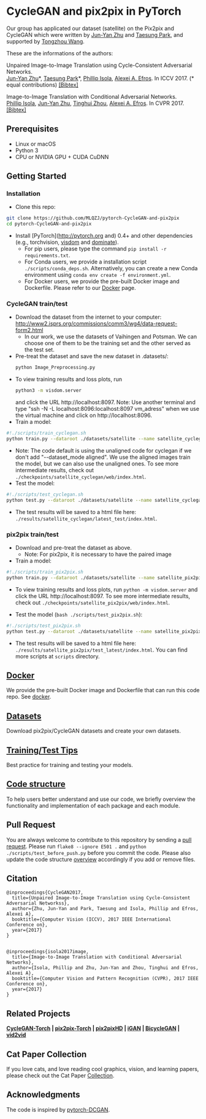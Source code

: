 # CycleGAN and pix2pix in PyTorch

Our group has applicated our dataset (satellite) on the Pix2pix and CycleGAN which were written by [Jun-Yan Zhu](https://github.com/junyanz) and [Taesung Park](https://github.com/taesung), and supported by [Tongzhou Wang](https://ssnl.github.io/). 

These are the informations of the authors:

Unpaired Image-to-Image Translation using Cycle-Consistent Adversarial Networks.<br>
[Jun-Yan Zhu](https://people.eecs.berkeley.edu/~junyanz/)\*,  [Taesung Park](https://taesung.me/)\*, [Phillip Isola](https://people.eecs.berkeley.edu/~isola/), [Alexei A. Efros](https://people.eecs.berkeley.edu/~efros). In ICCV 2017. (* equal contributions) [[Bibtex]](https://junyanz.github.io/CycleGAN/CycleGAN.txt)

Image-to-Image Translation with Conditional Adversarial Networks.<br>
[Phillip Isola](https://people.eecs.berkeley.edu/~isola), [Jun-Yan Zhu](https://people.eecs.berkeley.edu/~junyanz), [Tinghui Zhou](https://people.eecs.berkeley.edu/~tinghuiz), [Alexei A. Efros](https://people.eecs.berkeley.edu/~efros). In CVPR 2017. [[Bibtex]](http://people.csail.mit.edu/junyanz/projects/pix2pix/pix2pix.bib)

## Prerequisites
- Linux or macOS
- Python 3
- CPU or NVIDIA GPU + CUDA CuDNN

## Getting Started
### Installation

- Clone this repo:
```bash
git clone https://github.com/MLQZJ/pytorch-CycleGAN-and-pix2pix
cd pytorch-CycleGAN-and-pix2pix
```

- Install [PyTorch](http://pytorch.org and) 0.4+ and other dependencies (e.g., torchvision, [visdom](https://github.com/facebookresearch/visdom) and [dominate](https://github.com/Knio/dominate)).
  - For pip users, please type the command `pip install -r requirements.txt`.
  - For Conda users, we provide a installation script `./scripts/conda_deps.sh`. Alternatively, you can create a new Conda environment using `conda env create -f environment.yml`.
  - For Docker users, we provide the pre-built Docker image and Dockerfile. Please refer to our [Docker](docs/docker.md) page.

### CycleGAN train/test
- Download the dataset from the internet to your computer:
http://www2.isprs.org/commissions/comm3/wg4/data-request-form2.html
  - In our work, we use the datasets of Vaihingen and Potsman. We can choose one of them to be the training set and the other served as    the test set.
- Pre-treat the dataset and save the new dataset in .datasets/:
  ```bash
  python Image_Preprocessing.py
  ```
- To view training results and loss plots, run
  ```bash
  python3 -m visdom.server
  ```
  and click the URL http://localhost:8097. 
  Note: Use another terminal and type "ssh -N -L localhost:8096:localhost:8097 vm_adress" when we use the virtual machine and click on     http://localhost:8096.
- Train a model:
```bash
#!./scripts/train_cyclegan.sh
python train.py --dataroot ./datasets/satellite --name satellite_cyclegan --model cycle_gan --dataset_mode aligned
```
  - Note: The code default is using the unaligned code for cyclegan if we don't add "--dataset_mode aligned". We use the aligned images 
    train the model, but we can also use the unaligned ones.
To see more intermediate results, check out `./checkpoints/satellite_cyclegan/web/index.html`.
- Test the model:
```bash
#!./scripts/test_cyclegan.sh
python test.py --dataroot ./datasets/satellite --name satellite_cyclegan --model cycle_gan --dataset_mode aligned
```
- The test results will be saved to a html file here: `./results/satellite_cyclegan/latest_test/index.html`.

### pix2pix train/test
- Download and pre-treat the dataset as above.
  - Note: For pix2pix, it is necessary to have the paired image
- Train a model:
```bash
#!./scripts/train_pix2pix.sh
python train.py --dataroot ./datasets/satellite --name satellite_pix2pix --model pix2pix --direction BtoA
```
- To view training results and loss plots, run `python -m visdom.server` and click the URL http://localhost:8097. To see more intermediate results, check out  `./checkpoints/satellite_pix2pix/web/index.html`.

- Test the model (`bash ./scripts/test_pix2pix.sh`):
```bash
#!./scripts/test_pix2pix.sh
python test.py --dataroot ./datasets/satellite --name satellite_pix2pix --model pix2pix --direction BtoA
```
- The test results will be saved to a html file here: `./results/satellite_pix2pix/test_latest/index.html`. You can find more scripts at `scripts` directory.

## [Docker](docs/docker.md)
We provide the pre-built Docker image and Dockerfile that can run this code repo. See [docker](docs/docker.md).

## [Datasets](docs/datasets.md)
Download pix2pix/CycleGAN datasets and create your own datasets.

## [Training/Test Tips](docs/tips.md)
Best practice for training and testing your models.

## [Code structure](docs/overview.md)
To help users better understand and use our code, we briefly overview the functionality and implementation of each package and each module.

## Pull Request
You are always welcome to contribute to this repository by sending a [pull request](https://help.github.com/articles/about-pull-requests/).
Please run `flake8 --ignore E501 .` and `python ./scripts/test_before_push.py` before you commit the code. Please also update the code structure [overview](docs/overview.md) accordingly if you add or remove files.

## Citation

```
@inproceedings{CycleGAN2017,
  title={Unpaired Image-to-Image Translation using Cycle-Consistent Adversarial Networkss},
  author={Zhu, Jun-Yan and Park, Taesung and Isola, Phillip and Efros, Alexei A},
  booktitle={Computer Vision (ICCV), 2017 IEEE International Conference on},
  year={2017}
}


@inproceedings{isola2017image,
  title={Image-to-Image Translation with Conditional Adversarial Networks},
  author={Isola, Phillip and Zhu, Jun-Yan and Zhou, Tinghui and Efros, Alexei A},
  booktitle={Computer Vision and Pattern Recognition (CVPR), 2017 IEEE Conference on},
  year={2017}
}
```



## Related Projects
**[CycleGAN-Torch](https://github.com/junyanz/CycleGAN) |
[pix2pix-Torch](https://github.com/phillipi/pix2pix) | [pix2pixHD](https://github.com/NVIDIA/pix2pixHD) |
[iGAN](https://github.com/junyanz/iGAN) |
[BicycleGAN](https://github.com/junyanz/BicycleGAN) | [vid2vid](https://tcwang0509.github.io/vid2vid/)**

## Cat Paper Collection
If you love cats, and love reading cool graphics, vision, and learning papers, please check out the Cat Paper [Collection](https://github.com/junyanz/CatPapers).

## Acknowledgments
The code is inspired by [pytorch-DCGAN](https://github.com/pytorch/examples/tree/master/dcgan).

